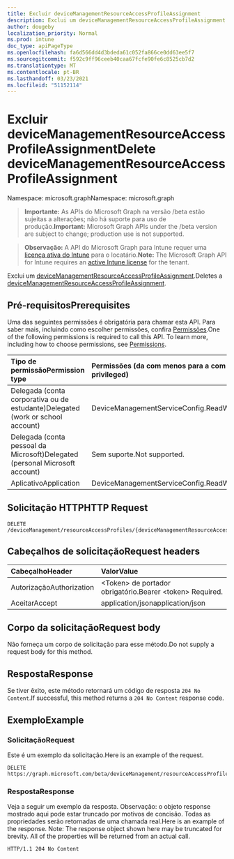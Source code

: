 ```yaml
---
title: Excluir deviceManagementResourceAccessProfileAssignment
description: Exclui um deviceManagementResourceAccessProfileAssignment.
author: dougeby
localization_priority: Normal
ms.prod: intune
doc_type: apiPageType
ms.openlocfilehash: fa6d566dd4d3bdeda61c052fa866ce0dd63ee5f7
ms.sourcegitcommit: f592c9ff96ceeb40caa67fcfe90fe6c8525cb7d2
ms.translationtype: MT
ms.contentlocale: pt-BR
ms.lasthandoff: 03/23/2021
ms.locfileid: "51152114"
---
```

# <a name="delete-devicemanagementresourceaccessprofileassignment"></a><span data-ttu-id="0f87b-103">Excluir deviceManagementResourceAccessProfileAssignment</span><span class="sxs-lookup"><span data-stu-id="0f87b-103">Delete deviceManagementResourceAccessProfileAssignment</span></span>

<span data-ttu-id="0f87b-104">Namespace: microsoft.graph</span><span class="sxs-lookup"><span data-stu-id="0f87b-104">Namespace: microsoft.graph</span></span>

> <span data-ttu-id="0f87b-105">**Importante:** As APIs do Microsoft Graph na versão /beta estão sujeitas a alterações; não há suporte para uso de produção.</span><span class="sxs-lookup"><span data-stu-id="0f87b-105">**Important:** Microsoft Graph APIs under the /beta version are subject to change; production use is not supported.</span></span>

> <span data-ttu-id="0f87b-106">**Observação:** A API do Microsoft Graph para Intune requer uma [licença ativa do Intune](https://go.microsoft.com/fwlink/?linkid=839381) para o locatário.</span><span class="sxs-lookup"><span data-stu-id="0f87b-106">**Note:** The Microsoft Graph API for Intune requires an [active Intune license](https://go.microsoft.com/fwlink/?linkid=839381) for the tenant.</span></span>

<span data-ttu-id="0f87b-107">Exclui um [deviceManagementResourceAccessProfileAssignment](../resources/intune-rapolicy-devicemanagementresourceaccessprofileassignment.md).</span><span class="sxs-lookup"><span data-stu-id="0f87b-107">Deletes a [deviceManagementResourceAccessProfileAssignment](../resources/intune-rapolicy-devicemanagementresourceaccessprofileassignment.md).</span></span>

## <a name="prerequisites"></a><span data-ttu-id="0f87b-108">Pré-requisitos</span><span class="sxs-lookup"><span data-stu-id="0f87b-108">Prerequisites</span></span>
<span data-ttu-id="0f87b-p101">Uma das seguintes permissões é obrigatória para chamar esta API. Para saber mais, incluindo como escolher permissões, confira [Permissões](/graph/permissions-reference).</span><span class="sxs-lookup"><span data-stu-id="0f87b-p101">One of the following permissions is required to call this API. To learn more, including how to choose permissions, see [Permissions](/graph/permissions-reference).</span></span>

|<span data-ttu-id="0f87b-111">Tipo de permissão</span><span class="sxs-lookup"><span data-stu-id="0f87b-111">Permission type</span></span>|<span data-ttu-id="0f87b-112">Permissões (da com menos para a com mais privilégios)</span><span class="sxs-lookup"><span data-stu-id="0f87b-112">Permissions (from least to most privileged)</span></span>|
|:---|:---|
|<span data-ttu-id="0f87b-113">Delegada (conta corporativa ou de estudante)</span><span class="sxs-lookup"><span data-stu-id="0f87b-113">Delegated (work or school account)</span></span>|<span data-ttu-id="0f87b-114">DeviceManagementServiceConfig.ReadWrite.All</span><span class="sxs-lookup"><span data-stu-id="0f87b-114">DeviceManagementServiceConfig.ReadWrite.All</span></span>|
|<span data-ttu-id="0f87b-115">Delegada (conta pessoal da Microsoft)</span><span class="sxs-lookup"><span data-stu-id="0f87b-115">Delegated (personal Microsoft account)</span></span>|<span data-ttu-id="0f87b-116">Sem suporte.</span><span class="sxs-lookup"><span data-stu-id="0f87b-116">Not supported.</span></span>|
|<span data-ttu-id="0f87b-117">Aplicativo</span><span class="sxs-lookup"><span data-stu-id="0f87b-117">Application</span></span>|<span data-ttu-id="0f87b-118">DeviceManagementServiceConfig.ReadWrite.All</span><span class="sxs-lookup"><span data-stu-id="0f87b-118">DeviceManagementServiceConfig.ReadWrite.All</span></span>|

## <a name="http-request"></a><span data-ttu-id="0f87b-119">Solicitação HTTP</span><span class="sxs-lookup"><span data-stu-id="0f87b-119">HTTP Request</span></span>
<!-- {
  "blockType": "ignored"
}
-->
``` http
DELETE /deviceManagement/resourceAccessProfiles/{deviceManagementResourceAccessProfileBaseId}/assignments/{deviceManagementResourceAccessProfileAssignmentId}
```

## <a name="request-headers"></a><span data-ttu-id="0f87b-120">Cabeçalhos de solicitação</span><span class="sxs-lookup"><span data-stu-id="0f87b-120">Request headers</span></span>
|<span data-ttu-id="0f87b-121">Cabeçalho</span><span class="sxs-lookup"><span data-stu-id="0f87b-121">Header</span></span>|<span data-ttu-id="0f87b-122">Valor</span><span class="sxs-lookup"><span data-stu-id="0f87b-122">Value</span></span>|
|:---|:---|
|<span data-ttu-id="0f87b-123">Autorização</span><span class="sxs-lookup"><span data-stu-id="0f87b-123">Authorization</span></span>|<span data-ttu-id="0f87b-124">&lt;Token&gt; de portador obrigatório.</span><span class="sxs-lookup"><span data-stu-id="0f87b-124">Bearer &lt;token&gt; Required.</span></span>|
|<span data-ttu-id="0f87b-125">Aceitar</span><span class="sxs-lookup"><span data-stu-id="0f87b-125">Accept</span></span>|<span data-ttu-id="0f87b-126">application/json</span><span class="sxs-lookup"><span data-stu-id="0f87b-126">application/json</span></span>|

## <a name="request-body"></a><span data-ttu-id="0f87b-127">Corpo da solicitação</span><span class="sxs-lookup"><span data-stu-id="0f87b-127">Request body</span></span>
<span data-ttu-id="0f87b-128">Não forneça um corpo de solicitação para esse método.</span><span class="sxs-lookup"><span data-stu-id="0f87b-128">Do not supply a request body for this method.</span></span>

## <a name="response"></a><span data-ttu-id="0f87b-129">Resposta</span><span class="sxs-lookup"><span data-stu-id="0f87b-129">Response</span></span>
<span data-ttu-id="0f87b-130">Se tiver êxito, este método retornará um código de resposta `204 No Content`.</span><span class="sxs-lookup"><span data-stu-id="0f87b-130">If successful, this method returns a `204 No Content` response code.</span></span>

## <a name="example"></a><span data-ttu-id="0f87b-131">Exemplo</span><span class="sxs-lookup"><span data-stu-id="0f87b-131">Example</span></span>

### <a name="request"></a><span data-ttu-id="0f87b-132">Solicitação</span><span class="sxs-lookup"><span data-stu-id="0f87b-132">Request</span></span>
<span data-ttu-id="0f87b-133">Este é um exemplo da solicitação.</span><span class="sxs-lookup"><span data-stu-id="0f87b-133">Here is an example of the request.</span></span>
``` http
DELETE https://graph.microsoft.com/beta/deviceManagement/resourceAccessProfiles/{deviceManagementResourceAccessProfileBaseId}/assignments/{deviceManagementResourceAccessProfileAssignmentId}
```

### <a name="response"></a><span data-ttu-id="0f87b-134">Resposta</span><span class="sxs-lookup"><span data-stu-id="0f87b-134">Response</span></span>
<span data-ttu-id="0f87b-p102">Veja a seguir um exemplo da resposta. Observação: o objeto response mostrado aqui pode estar truncado por motivos de concisão. Todas as propriedades serão retornadas de uma chamada real.</span><span class="sxs-lookup"><span data-stu-id="0f87b-p102">Here is an example of the response. Note: The response object shown here may be truncated for brevity. All of the properties will be returned from an actual call.</span></span>
``` http
HTTP/1.1 204 No Content
```





